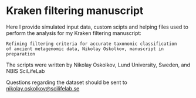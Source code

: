 # Kraken filtering manuscript
Here I provide simulated input data, custom scipts and helping files used to perform the analysis for my Kraken filtering manuscript:

    Refining filtering criteria for accurate taxonomic classification 
    of ancient metagenomic data, Nikolay Oskolkov, manuscript in preparation

The scripts were written by Nikolay Oskolkov, Lund University, Sweden, and NBIS SciLifeLab

Questions regarding the dataset should be sent to nikolay.oskolkov@scilifelab.se
